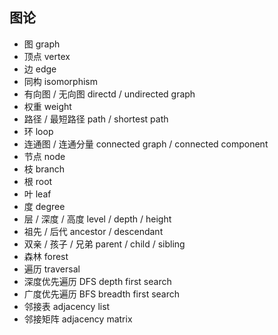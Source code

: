 ## 图论

* 图 graph
* 顶点 vertex
* 边 edge
* 同构 isomorphism
* 有向图 / 无向图 directd / undirected graph
* 权重 weight
* 路径 / 最短路径 path / shortest path
* 环 loop
* 连通图 / 连通分量 connected graph / connected component
* 节点 node
* 枝 branch
* 根 root
* 叶 leaf
* 度 degree
* 层 / 深度 / 高度 level / depth / height
* 祖先 / 后代 ancestor / descendant
* 双亲 / 孩子 / 兄弟 parent / child / sibling
* 森林 forest
* 遍历 traversal
* 深度优先遍历 DFS depth first search
* 广度优先遍历 BFS breadth first search
* 邻接表 adjacency list
* 邻接矩阵 adjacency matrix





















